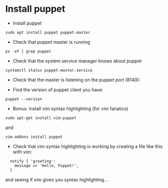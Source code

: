 Install puppet
==============

* Install puppet

```shell
sudo apt install puppet puppet-master
```

* Check that puppet master is running

```shell
ps -ef | grep puppet
```

* Check that the system service manager knows about puppet

```shell
systemctl status puppet-master.service
```

* Check that the master is listening on the puppet port (8140):

* Find the version of puppet client you have:

```shell
puppet --version
```

* Bonus: install vim syntax highlighting (for vim fanatics)

```shell
sudo apt-get install vim-puppet
```

and

```shell
vim-addons install puppet
```

* Check that vim syntax highlighting is working by creating a file like this with vim:

```puppet
  notify { 'greeting':
    message => 'Hello, Puppet!',
  }
```

and seeing if vim gives you syntax highlighting...
